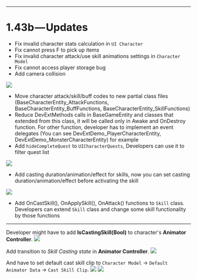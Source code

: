 * * *

1.43b — Updates
==============

- Fix invalid character stats calculation in `UI Character`
- Fix cannot press F to pick up items
- Fix invalid character attack/use skill animations settings in `Character Model`
- Fix cannot access player storage bug
- Add camera collision

![](../images/1-43b-6.png)

- Move character attack/skill/buff codes to new partial class files (BaseCharacterEntity_AttackFunctions, BaseCharacterEntity_BuffFunctions, BaseCharacterEntity_SkillFunctions)
- Reduce DevExtMethods calls in BaseGameEntity and classes that extended from this class, it will be called only in Awake and OnDestroy function. For other function, developer has to implement an event delegates (You can see DevExtDemo_PlayerCharacterEntity, DevExtDemo_MonsterCharacterEntity) for example
- Add `hideCompleteQuest` to `UICharacterQuests`, Developers can use it to filter quest list

![](../images/1-43b-4.png)

- Add casting duration/animation/effect for skills, now you can set casting duration/animation/effect before activating the skill

![](../images/1-43b-5.png)

- Add OnCastSkill(), OnApplySkill(), OnAttack() functions to `Skill` class. Developers can extend `Skill` class and change some skill functionality by those functions

* * *

Developer might have to add **IsCastingSkill(Bool)** to character's **Animator Controller**.
![](../images/1-43b-1.png)

Add transition to *Skill Casting state* in **Animator Controller**.
![](../images/1-43b-2.png)

And have to set default cast skill clip to `Character Model` -> `Default Animator Data` -> `Cast Skill Clip`.
![](../images/1-43b-3.png)
![](../images/1-43b-3_2.png)
<!--stackedit_data:
eyJoaXN0b3J5IjpbNTgwNDE5NDA3XX0=
-->